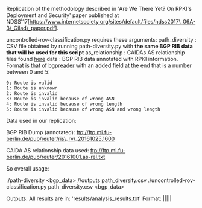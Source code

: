Replication of the methodology described in 'Are We There Yet? On RPKI's Deployment and Security' paper
published at NDSS'17[https://www.internetsociety.org/sites/default/files/ndss2017\_06A-3\_Gilad\_paper.pdf].


uncontrolled-rov-classification.py requires these arguments:
path\_diversity : CSV file obtained by running path-diversity.py with **the same BGP RIB data that will be used for this script**
as\_relationship : CAIDAs  AS relationship files found [here](http://data.caida.org/datasets/as-relationships/serial-1/)
data : BGP RIB data annotated with RPKI information. Format is that of [bgpreader](https://bgpstream.caida.org/docs/tools/bgpreader)
with an added field at the end that is a number between 0 and 5:

```
0: Route is valid
1: Route is unknown
2: Route is invalid
3: Route is invalid because of wrong ASN
4: Route is invalid because of wrong length
5: Route is invalid because of wrong ASN and wrong length
```


Data used in our replication:

BGP RIB Dump (annotated):
ftp://ftp.mi.fu-berlin.de/pub/reuter/ris\_rv\_20161025.1600

CAIDA AS relationship data used:
ftp://ftp.mi.fu-berlin.de/pub/reuter/20161001.as-rel.txt


So overall usage:

./path-diversity <bgp_data>  //outputs path_diversity.csv
./uncontrolled-rov-classification.py path_diversity.csv <bgp_data> <number of random vantage point sets to run analysis with>


Outputs:
All results are in: 'results/analysis_results.txt'
Format:
<number of vantage points>|<number of non-rov AS>|<number of rov candidates>|<number of rov enforcers>|<number of false positive rov candidates>|<number of false positive rov enforcers>
